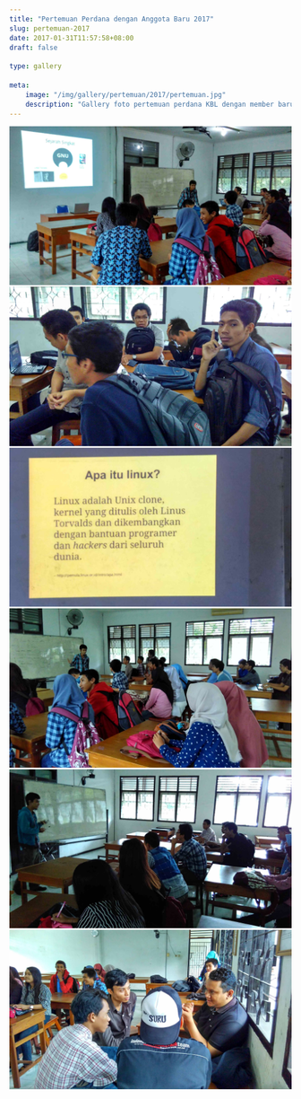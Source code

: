 ```yaml
---
title: "Pertemuan Perdana dengan Anggota Baru 2017"
slug: pertemuan-2017
date: 2017-01-31T11:57:58+08:00
draft: false

type: gallery

meta:
    image: "/img/gallery/pertemuan/2017/pertemuan.jpg"
    description: "Gallery foto pertemuan perdana KBL dengan member baru 2017"
---
```


<!-- Tambahkan Gallery Foto di sini 

Contoh kode:

![Workshop KBL](/img/gallery/workshop-kbl.jpg)

![Seminar KBL](http://stmikbumigora.ac.id/img/gallery/workshop-kbl.jpg)

Contoh yang lain bisa diliha di gallery yang sudah terbit

-->

![Pertemuan Perdana KBL](/img/gallery/pertemuan/2017/pertemuan.jpg)
![Pertemuan Perdana KBL](/img/gallery/pertemuan/2017/anggota.jpg)
![Pertemuan Perdana KBL](/img/gallery/pertemuan/2017/slide.jpg)
![Pertemuan Perdana KBL](/img/gallery/pertemuan/2017/anggota2.jpg)
![Pertemuan Perdana KBL](/img/gallery/pertemuan/2017/anggota3.jpg)
![Pertemuan Perdana KBL](/img/gallery/pertemuan/2017/pengurus-dosen.jpg)